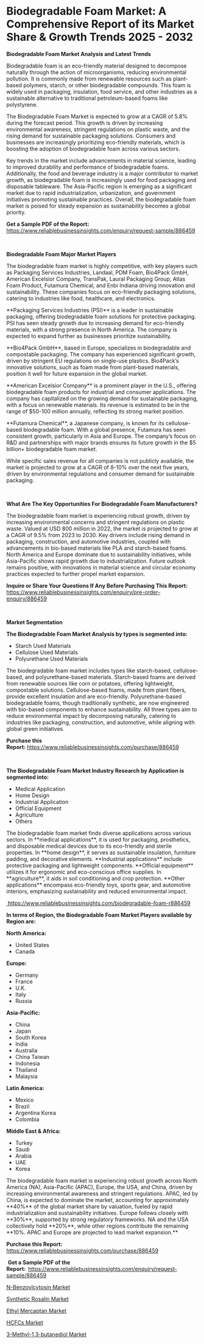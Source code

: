 <p><h1>Biodegradable Foam Market: A Comprehensive Report of its Market Share & Growth Trends 2025 - 2032</h1></p><p><strong>Biodegradable Foam Market Analysis and Latest Trends</strong></p>
<p><p>Biodegradable foam is an eco-friendly material designed to decompose naturally through the action of microorganisms, reducing environmental pollution. It is commonly made from renewable resources such as plant-based polymers, starch, or other biodegradable compounds. This foam is widely used in packaging, insulation, food service, and other industries as a sustainable alternative to traditional petroleum-based foams like polystyrene.</p><p>The Biodegradable Foam Market is expected to grow at a CAGR of 5.8% during the forecast period. This growth is driven by increasing environmental awareness, stringent regulations on plastic waste, and the rising demand for sustainable packaging solutions. Consumers and businesses are increasingly prioritizing eco-friendly materials, which is boosting the adoption of biodegradable foam across various sectors.</p><p>Key trends in the market include advancements in material science, leading to improved durability and performance of biodegradable foams. Additionally, the food and beverage industry is a major contributor to market growth, as biodegradable foam is increasingly used for food packaging and disposable tableware. The Asia-Pacific region is emerging as a significant market due to rapid industrialization, urbanization, and government initiatives promoting sustainable practices. Overall, the biodegradable foam market is poised for steady expansion as sustainability becomes a global priority.</p></p>
<p><strong>Get a Sample PDF of the Report:&nbsp;</strong> <a href="https://www.reliablebusinessinsights.com/enquiry/request-sample/886459?utm_campaign=1113&utm_medium=2&utm_source=Github&utm_content=ia&utm_term=26012025&utm_id=biodegradable-foam">https://www.reliablebusinessinsights.com/enquiry/request-sample/886459</a></p>
<p>&nbsp;</p>
<p><strong>Biodegradable Foam Major Market Players</strong></p>
<p><p>The biodegradable foam market is highly competitive, with key players such as Packaging Services Industries, Landaal, PDM Foam, Bio4Pack GmbH, American Excelsior Company, TransPak, Laural Packaging Group, Atlas Foam Product, Futamura Chemical, and Enbi Indiana driving innovation and sustainability. These companies focus on eco-friendly packaging solutions, catering to industries like food, healthcare, and electronics.</p><p>**Packaging Services Industries (PSI)** is a leader in sustainable packaging, offering biodegradable foam solutions for protective packaging. PSI has seen steady growth due to increasing demand for eco-friendly materials, with a strong presence in North America. The company is expected to expand further as businesses prioritize sustainability.</p><p>**Bio4Pack GmbH**, based in Europe, specializes in biodegradable and compostable packaging. The company has experienced significant growth, driven by stringent EU regulations on single-use plastics. Bio4Pack’s innovative solutions, such as foam made from plant-based materials, position it well for future expansion in the global market.</p><p>**American Excelsior Company** is a prominent player in the U.S., offering biodegradable foam products for industrial and consumer applications. The company has capitalized on the growing demand for sustainable packaging, with a focus on renewable materials. Its revenue is estimated to be in the range of $50-100 million annually, reflecting its strong market position.</p><p>**Futamura Chemical**, a Japanese company, is known for its cellulose-based biodegradable foam. With a global presence, Futamura has seen consistent growth, particularly in Asia and Europe. The company’s focus on R&D and partnerships with major brands ensures its future growth in the $5 billion+ biodegradable foam market.</p><p>While specific sales revenue for all companies is not publicly available, the market is projected to grow at a CAGR of 8-10% over the next five years, driven by environmental regulations and consumer demand for sustainable packaging.</p></p>
<p>&nbsp;</p>
<p><strong>What Are The Key Opportunities For Biodegradable Foam Manufacturers?</strong></p>
<p><p>The biodegradable foam market is experiencing robust growth, driven by increasing environmental concerns and stringent regulations on plastic waste. Valued at USD 800 million in 2022, the market is projected to grow at a CAGR of 9.5% from 2023 to 2030. Key drivers include rising demand in packaging, construction, and automotive industries, coupled with advancements in bio-based materials like PLA and starch-based foams. North America and Europe dominate due to sustainability initiatives, while Asia-Pacific shows rapid growth due to industrialization. Future outlook remains positive, with innovations in material science and circular economy practices expected to further propel market expansion.</p></p>
<p><strong>Inquire or Share Your Questions If Any Before Purchasing This Report:</strong> <a href="https://www.reliablebusinessinsights.com/enquiry/pre-order-enquiry/886459?utm_campaign=1113&utm_medium=2&utm_source=Github&utm_content=ia&utm_term=26012025&utm_id=biodegradable-foam">https://www.reliablebusinessinsights.com/enquiry/pre-order-enquiry/886459</a></p>
<p>&nbsp;</p>
<p><strong>Market Segmentation</strong></p>
<p><strong>The Biodegradable Foam Market Analysis by types is segmented into:</strong></p>
<p><ul><li>Starch Used Materials</li><li>Cellulose Used Materials</li><li>Polyurethane Used Materials</li></ul></p>
<p><p>The biodegradable foam market includes types like starch-based, cellulose-based, and polyurethane-based materials. Starch-based foams are derived from renewable sources like corn or potatoes, offering lightweight, compostable solutions. Cellulose-based foams, made from plant fibers, provide excellent insulation and are eco-friendly. Polyurethane-based biodegradable foams, though traditionally synthetic, are now engineered with bio-based components to enhance sustainability. All three types aim to reduce environmental impact by decomposing naturally, catering to industries like packaging, construction, and automotive, while aligning with global green initiatives.</p></p>
<p><strong>Purchase this Report:&nbsp;</strong><a href="https://www.reliablebusinessinsights.com/purchase/886459?utm_campaign=1113&utm_medium=2&utm_source=Github&utm_content=ia&utm_term=26012025&utm_id=biodegradable-foam">https://www.reliablebusinessinsights.com/purchase/886459</a></p>
<p>&nbsp;</p>
<p><strong>The Biodegradable Foam Market Industry Research by Application is segmented into:</strong></p>
<p><ul><li>Medical Application</li><li>Home Design</li><li>Industrial Application</li><li>Official Equipment</li><li>Agriculture</li><li>Others</li></ul></p>
<p><p>The biodegradable foam market finds diverse applications across various sectors. In **medical applications**, it is used for packaging, prosthetics, and disposable medical devices due to its eco-friendly and sterile properties. In **home design**, it serves as sustainable insulation, furniture padding, and decorative elements. **Industrial applications** include protective packaging and lightweight components. **Official equipment** utilizes it for ergonomic and eco-conscious office supplies. In **agriculture**, it aids in soil conditioning and crop protection. **Other applications** encompass eco-friendly toys, sports gear, and automotive interiors, emphasizing sustainability and reduced environmental impact.</p></p>
<p><a href="https://www.reliablebusinessinsights.com/biodegradable-foam-r886459?utm_campaign=1113&utm_medium=2&utm_source=Github&utm_content=ia&utm_term=26012025&utm_id=biodegradable-foam">&nbsp;https://www.reliablebusinessinsights.com/biodegradable-foam-r886459</a></p>
<p><strong>In terms of Region, the Biodegradable Foam Market Players available by Region are:</strong></p>
<p>
    <p> <strong> North America: </strong>
        <ul>
            <li>United States</li>
            <li>Canada</li>
        </ul>
        </p> 
    <p> <strong> Europe: </strong>
        <ul>
            <li>Germany</li>
            <li>France</li>
            <li>U.K.</li>
            <li>Italy</li>
            <li>Russia</li>
        </ul>
        </p> 
    <p> <strong> Asia-Pacific: </strong>
        <ul>
            <li>China</li>
            <li>Japan</li>
            <li>South Korea</li>
            <li>India</li>
            <li>Australia</li>
            <li>China Taiwan</li>
            <li>Indonesia</li>
            <li>Thailand</li>
            <li>Malaysia</li>
        </ul>
        </p> 
    <p> <strong> Latin America: </strong>
        <ul>
            <li>Mexico</li>
            <li>Brazil</li>
            <li>Argentina Korea</li>
            <li>Colombia</li>
        </ul>
        </p> 
    <p> <strong> Middle East & Africa: </strong>
        <ul>
            <li>Turkey</li>
            <li>Saudi</li>
            <li>Arabia</li>
            <li>UAE</li>
            <li>Korea</li>
        </ul>
    </p>
    </p>
<p><p>The biodegradable foam market is experiencing robust growth across North America (NA), Asia-Pacific (APAC), Europe, the USA, and China, driven by increasing environmental awareness and stringent regulations. APAC, led by China, is expected to dominate the market, accounting for approximately **40%** of the global market share by valuation, fueled by rapid industrialization and sustainability initiatives. Europe follows closely with **30%**, supported by strong regulatory frameworks. NA and the USA collectively hold **20%**, while other regions contribute the remaining **10%. APAC and Europe are projected to lead market expansion.**</p></p>
<p><strong>Purchase this Report: </strong><a href="https://www.reliablebusinessinsights.com/purchase/886459?utm_campaign=1113&utm_medium=2&utm_source=Github&utm_content=ia&utm_term=26012025&utm_id=biodegradable-foam">https://www.reliablebusinessinsights.com/purchase/886459</a></p>
<p>&nbsp;<strong>Get a Sample PDF of the Report:&nbsp;&nbsp;</strong><a href="https://www.reliablebusinessinsights.com/enquiry/request-sample/886459?utm_campaign=1113&utm_medium=2&utm_source=Github&utm_content=ia&utm_term=26012025&utm_id=biodegradable-foam">https://www.reliablebusinessinsights.com/enquiry/request-sample/886459</a></p>
<p><strong></strong></p>
<p><p><a href="https://www.linkedin.com/pulse/n-benzoylcytosin-market-revolution-2025-2032-trends-q4bcf?utm_campaign=1113&utm_medium=2&utm_source=Github&utm_content=ia&utm_term=26012025&utm_id=biodegradable-foam">N-Benzoylcytosin Market</a></p><p><a href="https://www.linkedin.com/pulse/synthetic-rosalin-market-report-driving-growth-industry-analysis-jgzcf?utm_campaign=1113&utm_medium=2&utm_source=Github&utm_content=ia&utm_term=26012025&utm_id=biodegradable-foam">Synthetic Rosalin Market</a></p><p><a href="https://github.com/lisaeichler20775/Market-Research-Report-List-1/blob/main/ethyl-mercaptan-market.md?utm_campaign=1113&utm_medium=2&utm_source=Github&utm_content=ia&utm_term=26012025&utm_id=biodegradable-foam">Ethyl Mercaptan Market</a></p><p><a href="https://github.com/katonmarti489/Market-Research-Report-List-1/blob/main/hcfcs-market.md?utm_campaign=1113&utm_medium=2&utm_source=Github&utm_content=ia&utm_term=26012025&utm_id=biodegradable-foam">HCFCs Market</a></p><p><a href="https://www.linkedin.com/pulse/3-methyl-13-butanediol-market-analysis-report-key-players-seewf?utm_campaign=1113&utm_medium=2&utm_source=Github&utm_content=ia&utm_term=26012025&utm_id=biodegradable-foam">3-Methyl-1,3-butanediol Market</a></p></p>